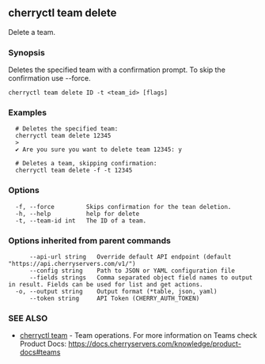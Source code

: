 ## cherryctl team delete

Delete a team.

### Synopsis

Deletes the specified team with a confirmation prompt. To skip the confirmation use --force.

```
cherryctl team delete ID -t <team_id> [flags]
```

### Examples

```
  # Deletes the specified team:
  cherryctl team delete 12345
  >
  ✔ Are you sure you want to delete team 12345: y
  		
  # Deletes a team, skipping confirmation:
  cherryctl team delete -f -t 12345
```

### Options

```
  -f, --force         Skips confirmation for the tean deletion.
  -h, --help          help for delete
  -t, --team-id int   The ID of a team.
```

### Options inherited from parent commands

```
      --api-url string   Override default API endpoint (default "https://api.cherryservers.com/v1/")
      --config string    Path to JSON or YAML configuration file
      --fields strings   Comma separated object field names to output in result. Fields can be used for list and get actions.
  -o, --output string    Output format (*table, json, yaml)
      --token string     API Token (CHERRY_AUTH_TOKEN)
```

### SEE ALSO

* [cherryctl team](cherryctl_team.md)	 - Team operations. For more information on Teams check Product Docs: https://docs.cherryservers.com/knowledge/product-docs#teams

